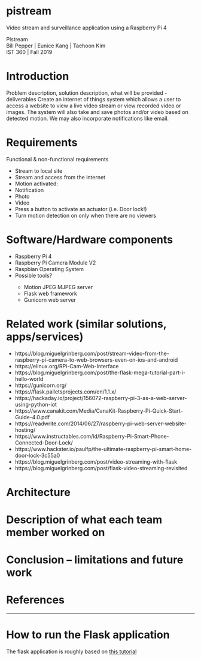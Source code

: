 # pistream
Video stream and surveillance application using a Raspberry Pi 4

Pistream<br>
Bill Pepper | Eunice Kang | Taehoon Kim<br>
IST 360 | Fall 2019<br>

<h1>Introduction</h1>
Problem description, solution description, what will be provided - deliverables
Create an internet of things system which allows a user to access a website to view a live video stream or view recorded video or images. The system will also take and save photos and/or video based on detected motion. We may also incorporate notifications like email.

<h1>Requirements</h1>
Functional & non-functional requirements
<ul>
<li>Stream to local site</li>
<li>Stream and access from the internet</li>
<li>Motion activated:</li>
<li>Notification</li>
<li>Photo</li>
<li>Video</li>
<li>Press a button to activate an actuator (i.e. Door lock!)</li>
<li>Turn motion detection on only when there are no viewers</li>
</ul>

<h1>Software/Hardware components</h1>
<ul>
<li>Raspberry Pi 4</li>
<li>Raspberry Pi Camera Module V2</li>
<li>Raspbian Operating System</li>
<li>Possible tools?</li>
    <ul>
    <li>Motion JPEG MJPEG server</li>
    <li>Flask web framework</li>
    <li>Gunicorn web server</li>
    </ul>
</ul>

<h1>Related work (similar solutions, apps/services)</h1>
<ul>
<li>https://blog.miguelgrinberg.com/post/stream-video-from-the-raspberry-pi-camera-to-web-browsers-even-on-ios-and-android</li>
<li>https://elinux.org/RPi-Cam-Web-Interface</li>
<li>https://blog.miguelgrinberg.com/post/the-flask-mega-tutorial-part-i-hello-world</li>
<li>https://gunicorn.org/</li>
<li>https://flask.palletsprojects.com/en/1.1.x/</li>
<li>https://hackaday.io/project/156072-raspberry-pi-3-as-a-web-server-using-python-iot</li>
<li>https://www.canakit.com/Media/CanaKit-Raspberry-Pi-Quick-Start-Guide-4.0.pdf</li>
<li>https://readwrite.com/2014/06/27/raspberry-pi-web-server-website-hosting/</li>
<li>https://www.instructables.com/id/Raspberry-Pi-Smart-Phone-Connected-Door-Lock/</li>
<li>https://www.hackster.io/paulfp/the-ultimate-raspberry-pi-smart-home-door-lock-3c55a0</li>
<li>https://blog.miguelgrinberg.com/post/video-streaming-with-flask</li>
<li>https://blog.miguelgrinberg.com/post/flask-video-streaming-revisited</li>
</ul>

<h1>Architecture</h1>
<h1>Description of what each team member worked on</h1>
<h1>Conclusion – limitations and future work</h1>
<h1>References</h1>

<hr>
<h1>How to run the Flask application</h1>
<p>The flask application is roughly based on <a href="https://blog.miguelgrinberg.com/post/the-flask-mega-tutorial-part-i-hello-world">this tutorial</a></p>